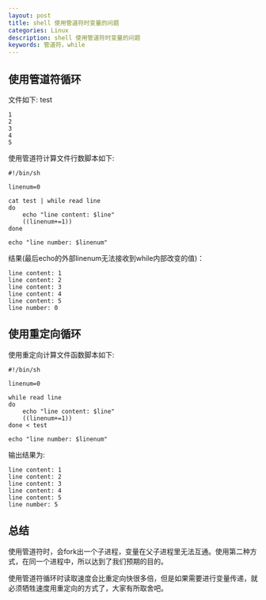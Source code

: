 ```yaml
---
layout: post
title: shell 使用管道符时变量的问题
categories: Linux
description: shell 使用管道符时变量的问题
keywords: 管道符，while
---
```

## 使用管道符循环
文件如下:
test

```
1
2
3
4
5
```
使用管道符计算文件行数脚本如下:

```
#!/bin/sh  
  
linenum=0  
  
cat test | while read line  
do  
    echo "line content: $line"  
    ((linenum+=1))  
done  
  
echo "line number: $linenum"  
```
结果(最后echo的外部linenum无法接收到while内部改变的值)：

```
line content: 1
line content: 2
line content: 3
line content: 4
line content: 5
line number: 0
```
## 使用重定向循环
使用重定向计算文件函数脚本如下:

```
#!/bin/sh  
  
linenum=0  
  
while read line  
do  
    echo "line content: $line"  
    ((linenum+=1))  
done < test  
  
echo "line number: $linenum"  
```

输出结果为:

```
line content: 1
line content: 2
line content: 3
line content: 4
line content: 5
line number: 5
```
## 总结
使用管道符时，会fork出一个子进程，变量在父子进程里无法互通。使用第二种方式，在同一个进程中，所以达到了我们预期的目的。

使用管道符循环时读取速度会比重定向快很多倍，但是如果需要进行变量传递，就必须牺牲速度用重定向的方式了，大家有所取舍吧。